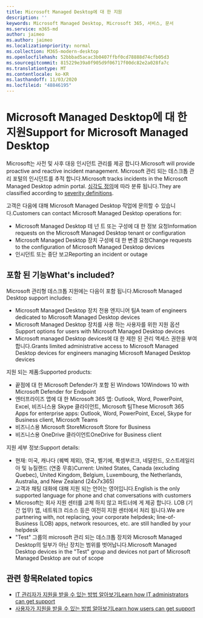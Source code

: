 ```yaml
---
title: Microsoft Managed Desktop에 대 한 지원
description: ''
keywords: Microsoft Managed Desktop, Microsoft 365, 서비스, 문서
ms.service: m365-md
author: jaimeo
ms.author: jaimeo
ms.localizationpriority: normal
ms.collection: M365-modern-desktop
ms.openlocfilehash: 52bbbad5acac3b0407ffbf0cd78888d74cfb05d3
ms.sourcegitcommit: 815229e39a0f905d9f06717f00dc82e2a028fa7c
ms.translationtype: MT
ms.contentlocale: ko-KR
ms.lasthandoff: 11/03/2020
ms.locfileid: "48846195"
---
```

# <a name="support-for-microsoft-managed-desktop"></a><span data-ttu-id="c7550-103">Microsoft Managed Desktop에 대 한 지원</span><span class="sxs-lookup"><span data-stu-id="c7550-103">Support for Microsoft Managed Desktop</span></span>

<span data-ttu-id="c7550-104">Microsoft는 사전 및 사후 대응 인시던트 관리를 제공 합니다.</span><span class="sxs-lookup"><span data-stu-id="c7550-104">Microsoft will provide proactive and reactive incident management.</span></span> <span data-ttu-id="c7550-105">Microsoft 관리 되는 데스크톱 관리 포털의 인시던트를 추적 합니다.</span><span class="sxs-lookup"><span data-stu-id="c7550-105">Microsoft tracks incidents in the Microsoft Managed Desktop admin portal.</span></span> <span data-ttu-id="c7550-106">[심각도 정의](../working-with-managed-desktop/admin-support.md#sev)에 따라 분류 됩니다.</span><span class="sxs-lookup"><span data-stu-id="c7550-106">They are classified according to [severity definitions](../working-with-managed-desktop/admin-support.md#sev).</span></span>

<span data-ttu-id="c7550-107">고객은 다음에 대해 Microsoft Managed Desktop 작업에 문의할 수 있습니다.</span><span class="sxs-lookup"><span data-stu-id="c7550-107">Customers can contact Microsoft Managed Desktop operations for:</span></span>
- <span data-ttu-id="c7550-108">Microsoft Managed Desktop 테 넌 트 또는 구성에 대 한 정보 요청</span><span class="sxs-lookup"><span data-stu-id="c7550-108">Information requests on the Microsoft Managed Desktop tenant or configuration</span></span>
- <span data-ttu-id="c7550-109">Microsoft Managed Desktop 장치 구성에 대 한 변경 요청</span><span class="sxs-lookup"><span data-stu-id="c7550-109">Change requests to the configuration of Microsoft Managed Desktop devices</span></span>
- <span data-ttu-id="c7550-110">인시던트 또는 중단 보고</span><span class="sxs-lookup"><span data-stu-id="c7550-110">Reporting an incident or outage</span></span>

## <a name="whats-included"></a><span data-ttu-id="c7550-111">포함 된 기능</span><span class="sxs-lookup"><span data-stu-id="c7550-111">What's included?</span></span>

<span data-ttu-id="c7550-112">Microsoft 관리형 데스크톱 지원에는 다음이 포함 됩니다.</span><span class="sxs-lookup"><span data-stu-id="c7550-112">Microsoft Managed Desktop support includes:</span></span>

- <span data-ttu-id="c7550-113">Microsoft Managed Desktop 장치 전용 엔지니어 팀</span><span class="sxs-lookup"><span data-stu-id="c7550-113">A team of engineers dedicated to Microsoft Managed Desktop devices</span></span>
- <span data-ttu-id="c7550-114">Microsoft Managed Desktop 장치를 사용 하는 사용자를 위한 지원 옵션</span><span class="sxs-lookup"><span data-stu-id="c7550-114">Support options for users with Microsoft Managed Desktop devices</span></span>
- <span data-ttu-id="c7550-115">Microsoft managed Desktop devices에 대 한 제한 된 관리 액세스 권한을 부여 합니다.</span><span class="sxs-lookup"><span data-stu-id="c7550-115">Grants limited administrative access to Microsoft Managed Desktop devices for engineers managing Microsoft Managed Desktop devices</span></span> 

<span data-ttu-id="c7550-116">지원 되는 제품:</span><span class="sxs-lookup"><span data-stu-id="c7550-116">Supported products:</span></span>

- <span data-ttu-id="c7550-117">끝점에 대 한 Microsoft Defender가 포함 된 Windows 10</span><span class="sxs-lookup"><span data-stu-id="c7550-117">Windows 10 with Microsoft Defender for Endpoint</span></span>
- <span data-ttu-id="c7550-118">엔터프라이즈 앱에 대 한 Microsoft 365 앱: Outlook, Word, PowerPoint, Excel, 비즈니스용 Skype 클라이언트, Microsoft 팀</span><span class="sxs-lookup"><span data-stu-id="c7550-118">These Microsoft 365 Apps for enterprise apps: Outlook, Word, PowerPoint, Excel, Skype for Business client, Microsoft Teams</span></span> 
- <span data-ttu-id="c7550-119">비즈니스용 Microsoft Store</span><span class="sxs-lookup"><span data-stu-id="c7550-119">Microsoft Store for Business</span></span> 
- <span data-ttu-id="c7550-120">비즈니스용 OneDrive 클라이언트</span><span class="sxs-lookup"><span data-stu-id="c7550-120">OneDrive for Business client</span></span> 

<span data-ttu-id="c7550-121">지원 세부 정보:</span><span class="sxs-lookup"><span data-stu-id="c7550-121">Support details:</span></span>

- <span data-ttu-id="c7550-122">현재: 미국, 캐나다 (퀘벡 제외), 영국, 벨기에, 룩셈부르크, 네덜란드, 오스트레일리아 및 뉴질랜드 (연중 무휴)</span><span class="sxs-lookup"><span data-stu-id="c7550-122">Current: United States, Canada (excluding Quebec), United Kingdom, Belgium, Luxembourg, the Netherlands, Australia, and New Zealand (24x7x365)</span></span> 
- <span data-ttu-id="c7550-123">고객과 채팅 대화에 대해 지원 되는 언어는 영어입니다.</span><span class="sxs-lookup"><span data-stu-id="c7550-123">English is the only supported language for phone and chat conversations with customers</span></span> 
- <span data-ttu-id="c7550-124">Microsoft는 회사 지원 센터를 교체 하지 않고 파트너에 게 제공 합니다. LOB (기간 업무) 앱, 네트워크 리소스 등은 여전히 지원 센터에서 처리 됩니다.</span><span class="sxs-lookup"><span data-stu-id="c7550-124">We are partnering with, not replacing, your corporate helpdesk; line-of-Business (LOB) apps, network resources, etc. are still handled by your helpdesk</span></span> 
- <span data-ttu-id="c7550-125">"Test" 그룹의 microsoft 관리 되는 데스크톱 장치와 Microsoft Managed Desktop의 일부가 아닌 장치는 범위를 벗어납니다.</span><span class="sxs-lookup"><span data-stu-id="c7550-125">Microsoft Managed Desktop devices in the "Test" group and devices not part of Microsoft Managed Desktop are out of scope</span></span> 


## <a name="related-topics"></a><span data-ttu-id="c7550-126">관련 항목</span><span class="sxs-lookup"><span data-stu-id="c7550-126">Related topics</span></span>

- [<span data-ttu-id="c7550-127">IT 관리자가 지원을 받을 수 있는 방법 알아보기</span><span class="sxs-lookup"><span data-stu-id="c7550-127">Learn how IT administrators can get support</span></span>](../working-with-managed-desktop/admin-support.md)
- [<span data-ttu-id="c7550-128">사용자가 지원을 받을 수 있는 방법 알아보기</span><span class="sxs-lookup"><span data-stu-id="c7550-128">Learn how users can get support</span></span>](../working-with-managed-desktop/end-user-support.md)
